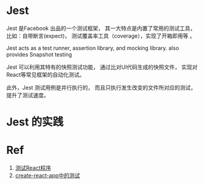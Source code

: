 Jest
===

Jest 是Facebook 出品的一个测试框架， 其一大特点是内置了常用的测试工具，比如：自带断言(expect)， 测试覆盖率工具（coverage），实现了开箱即用等 。

Jest acts as a test runner, assertion library, and mocking library.
also provides Snapshot testing

Jest 可以利用其特有的快照测试功能， 通过比对UI代码生成的快照文件， 实现对React等常见框架的自动化测试。

此外，Jest 测试用例是并行执行的， 而且只执行发生改变的文件所对应的测试，提升了测试速度。

Jest 的实践
===


Ref
===

1. [测试React程序](https://jestjs.io/zh-Hans/docs/tutorial-react)
2. [create-react-app中的测试](https://zhuanlan.zhihu.com/p/326147984)